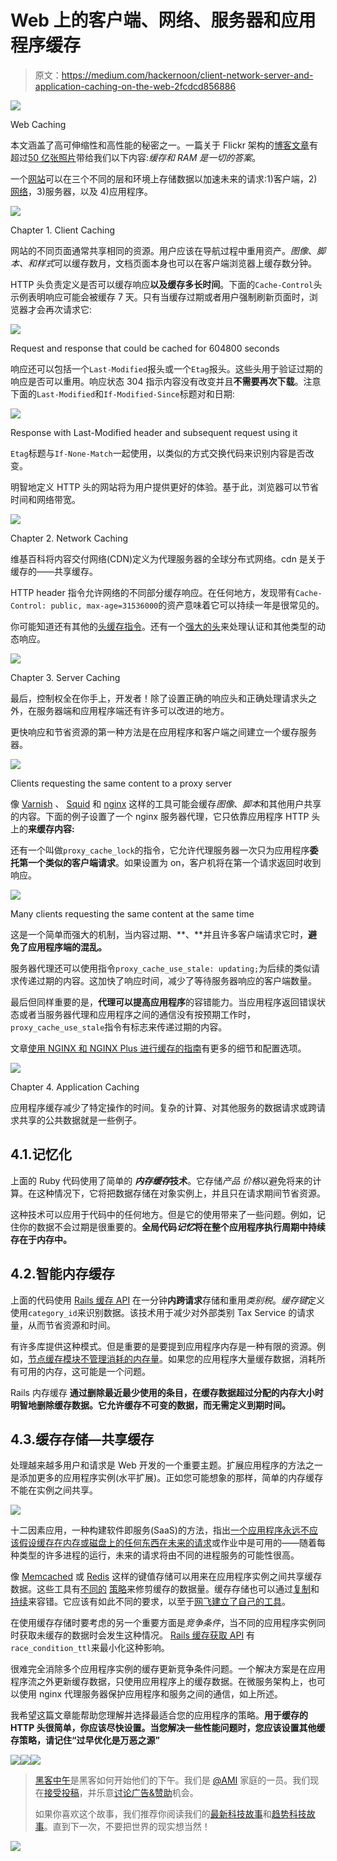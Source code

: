 # Web 上的客户端、网络、服务器和应用程序缓存

> 原文：<https://medium.com/hackernoon/client-network-server-and-application-caching-on-the-web-2fcdcd856886>

![](img/7985184bc4173a193c31932e672a2569.png)

Web Caching

本文涵盖了高可伸缩性和高性能的秘密之一。一篇关于 Flickr 架构的[博客文章](http://highscalability.com/flickr-architecture)有超过[50 亿张照片](https://www.flickr.com/photos/franckmichel/6855169886)带给我们以下内容:*缓存和 RAM 是一切的答案*。

一个[网站](https://hackernoon.com/tagged/website)可以在三个不同的层和环境上存储数据以加速未来的请求:1)客户端，2) [网络](https://hackernoon.com/tagged/network)，3)服务器，以及 4)应用程序。

![](img/fab6dd94c788e8576e2f8a649e3399e1.png)

Chapter 1\. Client Caching

网站的不同页面通常共享相同的资源。用户应该在导航过程中重用资产。*图像*、*脚本、*和*样式*可以缓存数月，文档页面本身也可以在客户端浏览器上缓存数分钟。

HTTP 头负责定义是否可以缓存响应**以及缓存多长时间**。下面的`Cache-Control`头示例表明响应可能会被缓存 7 天。只有当缓存过期或者用户强制刷新页面时，浏览器才会再次请求它:

![](img/d84f82e987e0f6d00222c8a1a5b095b3.png)

Request and response that could be cached for 604800 seconds

响应还可以包括一个`Last-Modified`报头或一个`Etag`报头。这些头用于验证过期的响应是否可以重用。响应状态 304 指示内容没有改变并且**不需要再次下载**。注意下面的`Last-Modified`和`If-Modified-Since`标题对和日期:

![](img/c99c05e38682acd1673cc6d470d872bf.png)

Response with Last-Modified header and subsequent request using it

`Etag`标题与`If-None-Match`一起使用，以类似的方式交换代码来识别内容是否改变。

明智地定义 HTTP 头的网站将为用户提供更好的体验。基于此，浏览器可以节省时间和网络带宽。

![](img/527ce3de86e2b0a11e008251c8ee9ad7.png)

Chapter 2\. Network Caching

维基百科将内容交付网络(CDN)定义为代理服务器的全球分布式网络。cdn 是关于缓存的——共享缓存。

HTTP header 指令允许网络的不同部分缓存响应。在任何地方，发现带有`Cache-Control: public, max-age=31536000`的资产意味着它可以持续一年是很常见的。

你可能知道还有其他的[头缓存指令](https://developer.mozilla.org/en-US/docs/Web/HTTP/Headers/Cache-Control)。还有一个[强大的头](https://developer.mozilla.org/en-US/docs/Web/HTTP/Headers/Vary)来处理认证和其他类型的动态响应。

![](img/de99f1c2c84dc8341f7aa66121ede5af.png)

Chapter 3\. Server Caching

最后，控制权全在你手上，开发者！除了设置正确的响应头和正确处理请求头之外，在服务器端和应用程序端还有许多可以改进的地方。

更快响应和节省资源的第一种方法是在应用程序和客户端之间建立一个缓存服务器。

![](img/a1f0fa2d6da2b5c3f9264055f1d4f7c1.png)

Clients requesting the same content to a proxy server

像 [Varnish](https://varnish-cache.org) 、 [Squid](http://www.squid-cache.org) 和 [nginx](https://www.nginx.com) 这样的工具可能会缓存*图像*、*脚本*和其他用户共享的内容。下面的例子设置了一个 nginx 服务器代理，它只依靠应用程序 HTTP 头上的**来缓存内容:**

还有一个叫做`proxy_cache_lock`的指令，它允许代理服务器一次只为应用程序**委托第一个类似的客户端请求**。如果设置为 on，客户机将在第一个请求返回时收到响应。

![](img/52bd66c1a4c7280af8944e2afba9da1b.png)

Many clients requesting the same content at the same time

这是一个简单而强大的机制，当内容过期、**、**并且许多客户端请求它时，**避免了应用程序端的混乱。**

服务器代理还可以使用指令`proxy_cache_use_stale: updating;`为后续的类似请求传递过期的内容。这加快了响应时间，减少了等待服务器响应的客户端数量。

最后但同样重要的是，**代理可以提高应用程序**的容错能力。当应用程序返回错误状态或者当服务器代理和应用程序之间的通信没有按预期工作时，`proxy_cache_use_stale`指令有标志来传递过期的内容。

文章[使用 NGINX 和 NGINX Plus 进行缓存的指南](https://www.nginx.com/blog/nginx-caching-guide/)有更多的细节和配置选项。

![](img/7102b4439bc3dc057568a627582c5822.png)

Chapter 4\. Application Caching

应用程序缓存减少了特定操作的时间。复杂的计算、对其他服务的数据请求或跨请求共享的公共数据就是一些例子。

## 4.1.记忆化

上面的 Ruby 代码使用了简单的 ***内存缓存*技术**。它存储*产品* *价格*以避免将来的计算。在这种情况下，它将把数据存储在对象实例上，并且只在请求期间节省资源。

这种技术可以应用于代码中的任何地方。但是它的使用带来了一些问题。例如，记住你的数据不会过期是很重要的。**全局代码*记忆*将在整个应用程序执行周期中持续存在于内存中。**

## 4.2.智能内存缓存

上面的代码使用 [Rails 缓存 API](http://guides.rubyonrails.org/caching_with_rails.html#low-level-caching) 在一分钟**内跨请求**存储和重用*类别税*。*缓存键*定义使用`category_id`来识别数据。该技术用于减少对外部类别 Tax Service 的请求量，从而节省资源和时间。

有许多库提供这种模式。但是重要的是要提到应用程序内存是一种有限的资源。例如，[节点缓存模块不管理消耗的内存量](https://github.com/ptarjan/node-cache/issues/77)。如果您的应用程序大量缓存数据，消耗所有可用的内存，这可能是一个问题。

Rails 内存缓存 **通过删除最近最少使用的条目，在缓存数据超过分配的内存大小时明智地删除缓存数据。它允许缓存不可变的数据，而无需定义到期时间。**

## 4.3.缓存存储—共享缓存

处理越来越多用户和请求是 Web 开发的一个重要主题。扩展应用程序的方法之一是添加更多的应用程序实例(水平扩展)。正如您可能想象的那样，简单的内存缓存不能在实例之间共享。

![](img/ac52854b06f45bec5b1b2cea4e411f8f.png)

十二因素应用，一种构建软件即服务(SaaS)的方法，指出[一个应用程序永远不应该假设缓存在内存或磁盘上的任何东西在未来的请求](https://12factor.net/processes)或作业中是可用的——随着每种类型的许多进程的运行，未来的请求将由不同的进程服务的可能性很高。

像 [Memcached](http://memcached.org) 或 [Redis](http://redis.io) 这样的键值存储可以用来在应用程序实例之间共享缓存数据。这些工具有[不同的](https://github.com/memcached/memcached/wiki/UserInternals#when-are-items-evicted) [策略](https://redis.io/topics/lru-cache)来修剪缓存的数据量。缓存存储也可以通过[复制](http://redis.io/topics/replication)和[持续](http://redis.io/topics/persistence)来容错。它应该有如此不同的要求，以至于[网飞建立了自己的工具](https://www.slideshare.net/ShashiShekarMadappa/evcache-at-netflix)。

在使用缓存存储时要考虑的另一个重要方面是*竞争条件*，当不同的应用程序实例同时获取未缓存的数据时会发生这种情况。 [Rails 缓存获取 API](http://api.rubyonrails.org/classes/ActiveSupport/Cache/Store.html#method-i-fetch) 有`race_condition_ttl`来最小化这种影响。

很难完全消除多个应用程序实例的缓存更新竞争条件问题。一个解决方案是在应用程序流之外更新缓存数据，只使用应用程序上的缓存数据。在微服务架构上，也可以使用 nginx 代理服务器保护应用程序和服务之间的通信，如上所述。

我希望这篇文章能帮助您理解并选择最适合您的应用程序的策略。**用于缓存的 HTTP 头很简单，你应该尽快设置。当您解决一些性能问题时，您应该设置其他缓存策略，请记住“过早优化是万恶之源”**

[![](img/50ef4044ecd4e250b5d50f368b775d38.png)](http://bit.ly/HackernoonFB)[![](img/979d9a46439d5aebbdcdca574e21dc81.png)](https://goo.gl/k7XYbx)[![](img/2930ba6bd2c12218fdbbf7e02c8746ff.png)](https://goo.gl/4ofytp)

> [黑客中午](http://bit.ly/Hackernoon)是黑客如何开始他们的下午。我们是 [@AMI](http://bit.ly/atAMIatAMI) 家庭的一员。我们现在[接受投稿](http://bit.ly/hackernoonsubmission)，并乐意[讨论广告&赞助](mailto:partners@amipublications.com)机会。
> 
> 如果你喜欢这个故事，我们推荐你阅读我们的[最新科技故事](http://bit.ly/hackernoonlatestt)和[趋势科技故事](https://hackernoon.com/trending)。直到下一次，不要把世界的现实想当然！

![](img/be0ca55ba73a573dce11effb2ee80d56.png)